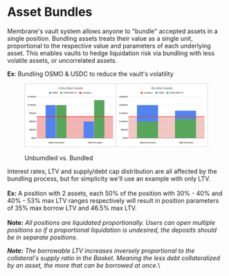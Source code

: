 # Asset Bundles

Membrane's vault system allows anyone to "bundle" accepted assets in a single position. Bundling assets treats their value as a single unit, proportional to the respective value and parameters of each underlying asset. This enables vaults to hedge liquidation risk via bundling with less volatile assets, or uncorrelated assets.

**Ex**: Bundling OSMO & USDC to reduce the vault's volatility

<figure><img src="../../.gitbook/assets/image (6).png" alt=""><figcaption><p>Unbumdled vs. Bundled </p></figcaption></figure>

Interest rates, LTV and supply/debt cap distribution are all affected by the bundling process, but for simplicity we'll use an example with only LTV.\
\
**Ex:** A position with 2 assets, each 50% of the position with 30% - 40% and 40% - 53% max LTV ranges respectively will result in position parameters of 35% max borrow LTV and 46.5% max LTV.\
\
**Note:** _All positions are liquidated proportionally. Users can open multiple positions so if a proportional liquidation is undesired, the deposits should be in separate positions._

_**Note:** The borrowable LTV increases inversely proportional to the collateral's supply ratio in the Basket. Meaning the less debt collateralized by an asset, the more that can be borrowed at once._\
